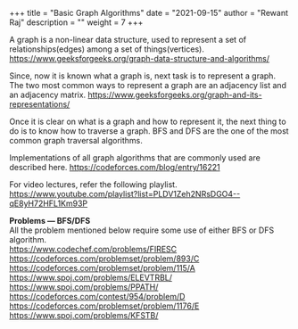 +++
title = "Basic Graph Algorithms"
date = "2021-09-15"
author = "Rewant Raj"
description = ""
weight = 7
+++

A graph is a non-linear data structure, used to represent a set of relationships(edges) among a set of things(vertices). 
https://www.geeksforgeeks.org/graph-data-structure-and-algorithms/

Since, now it is known what a graph is, next task is to represent a graph. The two most common ways to represent a graph are an adjacency list and an adjacency matrix. https://www.geeksforgeeks.org/graph-and-its-representations/

Once it is clear on what is a graph and how to represent it, the next thing to do is to know how to traverse a graph. BFS and DFS are the one of the most common graph traversal algorithms. 

Implementations of all graph algorithms that are commonly used are described here. 
https://codeforces.com/blog/entry/16221

For video lectures, refer the following playlist. 
https://www.youtube.com/playlist?list=PLDV1Zeh2NRsDGO4--qE8yH72HFL1Km93P

**Problems &mdash; BFS/DFS**   
All the problem mentioned below require some use of either BFS or DFS algorithm.  
https://www.codechef.com/problems/FIRESC  
https://codeforces.com/problemset/problem/893/C  
https://codeforces.com/problemset/problem/115/A  
https://www.spoj.com/problems/ELEVTRBL/  
https://www.spoj.com/problems/PPATH/  
https://codeforces.com/contest/954/problem/D   
https://codeforces.com/problemset/problem/1176/E  
https://www.spoj.com/problems/KFSTB/  
